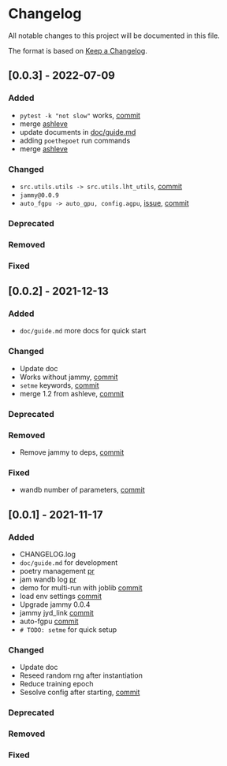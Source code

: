 # Changelog

All notable changes to this project will be documented in this file.

The format is based on [Keep a Changelog](http://keepachangelog.com/en/1.0.0/).


## [0.0.3] - 2022-07-09

### Added

* `pytest -k "not slow"` works, [commit](https://github.com/qsh-zh/jam-lht/commit/4def8416ce68db89b2ec887c70cfca6478dfb372)
* merge [ashleve](https://github.com/ashleve/lightning-hydra-template/tree/8b62eef9d0d9c863e88c0992595688d6289d954f)
* update documents in [doc/guide.md](doc/guide.md)
* adding `poethepoet` run commands
* merge [ashleve](https://github.com/ashleve/lightning-hydra-template/commit/6a92395ed6afd573fa44dd3a054a603acbdcac06)


### Changed

* `src.utils.utils -> src.utils.lht_utils`, [commit](https://github.com/qsh-zh/jam-lht/commit/a5d02b7ff1c8ece38b16651dab525844018d2ea3)
* `jammy@0.0.9`
* `auto_fgpu -> auto_gpu, config.agpu`, [issue](https://github.com/qsh-zh/jam-lht/issues/5), [commit](https://github.com/qsh-zh/jam-lht/commit/9d53cbd9b5c9405379515935d932f06e44e5f4a0)

### Deprecated

### Removed

### Fixed


## [0.0.2] - 2021-12-13

### Added

* `doc/guide.md` more docs for quick start

### Changed

* Update doc
* Works without jammy, [commit](https://github.com/qsh-zh/jam-lht/commit/a2ef2824a2419c88d15af582d9113f438d4a154a)
* `setme` keywords, [commit](0b3212155d26aadf9bbd42c294309ef273db6e7c)
* merge 1.2 from ashleve, [commit](https://github.com/qsh-zh/jam-lht/commit/ee4294fe1dc2a7ef1c98ecef4982684de3cd1209)

### Deprecated

### Removed

* Remove jammy to deps, [commit](https://github.com/qsh-zh/jam-lht/commit/a2ef2824a2419c88d15af582d9113f438d4a154a)

### Fixed

* wandb number of parameters, [commit](https://github.com/qsh-zh/jam-lht/commit/fa29b658a91dc478692f3532d9f8b87ea3c119e8)

## [0.0.1] - 2021-11-17

### Added

* CHANGELOG.log
* `doc/guide.md` for development
* poetry management [pr](https://github.com/qshzh/lightning-hydra-template/pull/1)
* jam wandb log [pr](https://github.com/qshzh/lightning-hydra-template/pull/1)
* demo for multi-run with joblib [commit](https://github.com/qsh-zh/jam-lht/commit/870c040ff61fe9a184d7687c9e1d1bfa1c47775e)
* load env settings [commit](https://github.com/qsh-zh/jam-lht/commit/e3c1114464539124963dbee5c78e09184826ed0a)
* Upgrade jammy 0.0.4
* jammy jyd_link [commit](https://github.com/qsh-zh/jam-lht/commit/30565e042fc6cbb082f860a317823a7ab48677fb)
* auto-fgpu [commit](https://github.com/qsh-zh/jam-lht/commit/5ab06fbb221edd533c13d8e373911bfecc69b4ea)
* `# TODO: setme` for quick setup

### Changed

* Update doc
* Reseed random rng after instantiation
* Reduce training epoch
* Sesolve config after starting, [commit](https://github.com/qsh-zh/jam-lht/commit/64ae765eaa7c9630858878e63b2c1476ea0d3a11)

### Deprecated

### Removed

### Fixed
